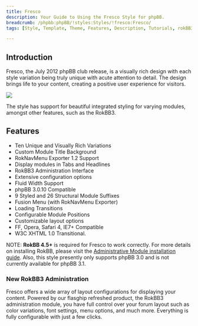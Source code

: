 ```yaml
---
title: Fresco
description: Your Guide to Using the Fresco Style for phpBB.
breadcrumb: /phpbb:phpBB/!styles:Styles/!fresco:Fresco/
tags: [Style, Template, Theme, Features, Description, Tutorials, rokBB3]

---
```


Introduction
-----

Fresco, the July 2012 phpBB club release, is a visually rich design with each style variation being truly unique with acute attention to detail. The design brings life to your content, creating a positive user experience for visitors. 

![][style]

The style has support for beautiful integrated styling for varying modules, amongst other features, such as the RokBB3.

Features
-----

* Ten Unique and Visually Rich Variations
* Custom Module Title Background
* RokNavMenu Exporter 1.2 Support
* Display modules in Tabs and Headlines
* RokBB3 Administration Interface
* Extensive configuration options
* Fluid Width Support
* phpBB 3.0.10 Compatible
* 9 Styled and 26 Structural Module Suffixes
* Fusion Menu (with RokNavMenu Exporter)
* Loading Transitions
* Configurable Module Positions
* Customizable layout options
* FF, Opera, Safari 4, IE7+ Compatible
* W3C XHTML 1.0 Transitional.

NOTE: **RokBB 4.5+** is required for Fresco to work correctly. For more details on installing RokBB, please visit the [Administrative Module installation guide](../../start/styles.md#installing-administrative-modules). Also, this style presently only supports phpBB 3.0 and is not currently available for phpBB 3.1.


### New RokBB3 Administration

Fresco offers a wide array of layout configurations for displaying your content. Powered by our flasghip refreshed product, the RokBB3 administration module, you have full control over your forum layout such as color variations, font settings, menu options, and much more. Everything is fully configurable with just a few clicks.

[adminguide]: ../../start/styles.md#installing-administrative-modules
[style]: assets/fresco.jpeg
[rokbridge]: http://www.rockettheme.com/extensions-joomla/rokbridge
